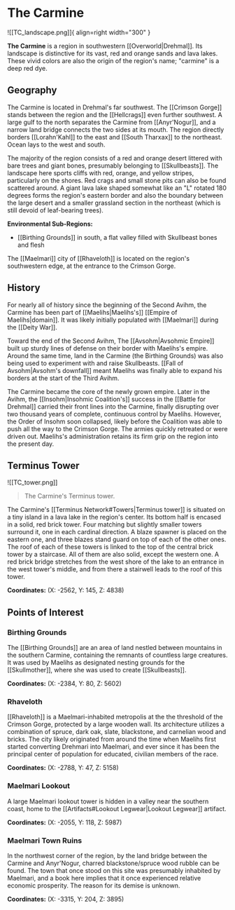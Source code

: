 # The Carmine

![[TC_landscape.png]]{ align=right width="300" }

**The Carmine** is a region in southwestern [[Overworld|Drehmal]]. Its landscape is distinctive for its vast, red and orange sands and lava lakes. These vivid colors are also the origin of the region's name; "carmine" is a deep red dye.

## Geography

The Carmine is located in Drehmal's far southwest. The [[Crimson Gorge]] stands between the region and the [[Hellcrags]] even further southwest. A large gulf to the north separates the Carmine from [[Anyr'Nogur]], and a narrow land bridge connects the two sides at its mouth. The region directly borders [[Lorahn'Kahl]] to the east and [[South Tharxax]] to the northeast. Ocean lays to the west and south.

The majority of the region consists of a red and orange desert littered with bare trees and giant bones, presumably belonging to [[Skullbeasts]]. The landscape here sports cliffs with red, orange, and yellow stripes, particularly on the shores. Red crags and small stone pits can also be found scattered around. A giant lava lake shaped somewhat like an "L" rotated 180 degrees forms the region's eastern border and also the boundary between the large desert and a smaller grassland section in the northeast (which is still devoid of leaf-bearing trees). 

**Environmental Sub-Regions:**

- [[Birthing Grounds]] in south, a flat valley filled with Skullbeast bones and flesh

The [[Maelmari]] city of [[Rhaveloth]] is located on the region's southwestern edge, at the entrance to the Crimson Gorge.

## History

For nearly all of history since the beginning of the Second Avihm, the Carmine has been part of [[Maelihs|Maelihs's]] [[Empire of Maelihs|domain]]. It was likely initially populated with [[Maelmari]] during the [[Deity War]].

Toward the end of the Second Avihm, The [[Avsohm|Avsohmic Empire]] built up sturdy lines of defense on their border with Maelihs's empire. Around the same time, land in the Carmine (the Birthing Grounds) was also being used to experiment with and raise Skullbeasts. [[Fall of Avsohm|Avsohm's downfall]] meant Maelihs was finally able to expand his borders at the start of the Third Avihm.

The Carmine became the core of the newly grown empire. Later in the Avihm, the [[Insohm|Insohmic Coalition's]] success in the [[Battle for Drehmal]] carried their front lines into the Carmine, finally disrupting over two thousand years of complete, continuous control by Maelihs. However, the Order of Insohm soon collapsed, likely before the Coalition was able to push all the way to the Crimson Gorge. The armies quickly retreated or were driven out. Maelihs's administration retains its firm grip on the region into the present day.

## Terminus Tower

![[TC_tower.png]]
> The Carmine's Terminus tower.

The Carmine's [[Terminus Network#Towers|Terminus tower]] is situated on a tiny island in a lava lake in the region's center. Its bottom half is encased in a solid, red brick tower. Four matching but slightly smaller towers surround it, one in each cardinal direction. A blaze spawner is placed on the eastern one, and three blazes stand guard on top of each of the other ones. The roof of each of these towers is linked to the top of the central brick tower by a staircase. All of them are also solid, except the western one. A red brick bridge stretches from the west shore of the lake to an entrance in the west tower's middle, and from there a stairwell leads to the roof of this tower.

**Coordinates:** (X: -2562, Y: 145, Z: 4838)

## Points of Interest

### Birthing Grounds

The [[Birthing Grounds]] are an area of land nestled between mountains in the southern Carmine, containing the remnants of countless large creatures. It was used by Maelihs as designated nesting grounds for the [[Skullmother]], where she was used to create [[Skullbeasts]]. 

**Coordinates:** (X: -2384, Y: 80, Z: 5602)

### Rhaveloth

[[Rhaveloth]] is a Maelmari-inhabited metropolis at the the threshold of the Crimson Gorge, protected by a large wooden wall. Its architecture utilizes a combination of spruce, dark oak, slate, blackstone, and carnelian wood and bricks. The city likely originated from around the time when Maelihs first started converting Drehmari into Maelmari, and ever since it has been the principal center of population for educated, civilian members of the race.

**Coordinates:** (X: -2788, Y: 47, Z: 5158)

### Maelmari Lookout

A large Maelmari lookout tower is hidden in a valley near the southern coast, home to the [[Artifacts#Lookout Legwear|Lookout Legwear]] artifact.

**Coordinates:** (X: -2055, Y: 118, Z: 5987)

### Maelmari Town Ruins

In the northwest corner of the region, by the land bridge between the Carmine and Anyr'Nogur, charred blackstone/spruce wood rubble can be found. The town that once stood on this site was presumably inhabited by Maelmari, and a book here implies that it once experienced relative economic prosperity. The reason for its demise is unknown.

**Coordinates:** (X: -3315, Y: 204, Z: 3895)
